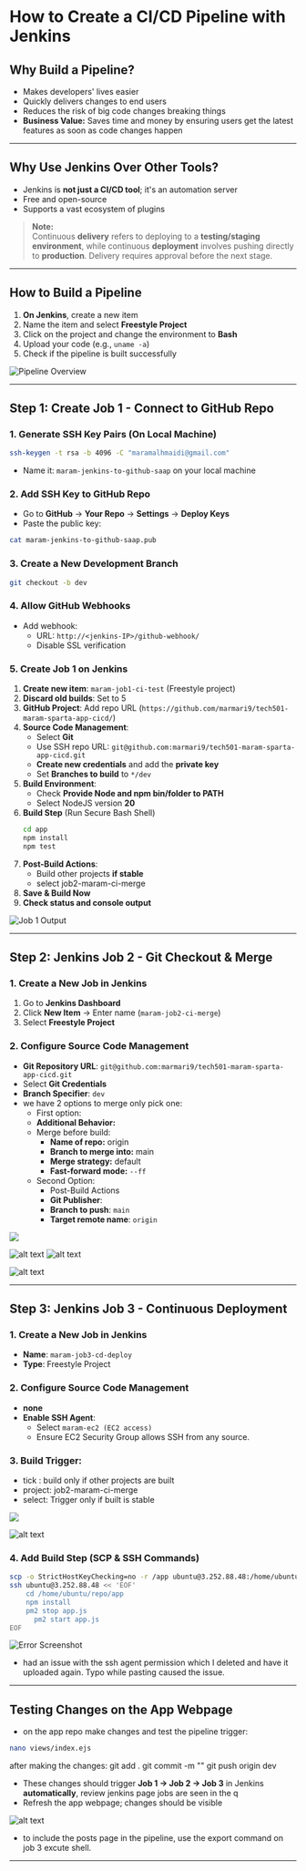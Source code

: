 # How to Create a CI/CD Pipeline with Jenkins  

## Why Build a Pipeline?  
- Makes developers' lives easier  
- Quickly delivers changes to end users  
- Reduces the risk of big code changes breaking things  
- **Business Value:** Saves time and money by ensuring users get the latest features as soon as code changes happen  

---

## Why Use Jenkins Over Other Tools?  
- Jenkins is **not just a CI/CD tool**; it's an automation server  
- Free and open-source  
- Supports a vast ecosystem of plugins  

> **Note:**  
> Continuous **delivery** refers to deploying to a **testing/staging environment**, while continuous **deployment** involves pushing directly to **production**. Delivery requires approval before the next stage.  

---

## How to Build a Pipeline  
1. **On Jenkins**, create a new item  
2. Name the item and select **Freestyle Project**  
3. Click on the project and change the environment to **Bash**  
4. Upload your code (e.g., `uname -a`)  
5. Check if the pipeline is built successfully  

![Pipeline Overview](image.png)  

---

## Step 1: Create Job 1 - Connect to GitHub Repo  

### 1. Generate SSH Key Pairs (On Local Machine)  
```bash
ssh-keygen -t rsa -b 4096 -C "maramalhmaidi@gmail.com"
```
- Name it: `maram-jenkins-to-github-saap` on your local machine  

### 2. Add SSH Key to GitHub Repo  
- Go to **GitHub** → **Your Repo** → **Settings** → **Deploy Keys**  
- Paste the public key:  
```bash 
cat maram-jenkins-to-github-saap.pub
```  

### 3. Create a New Development Branch  
```bash
git checkout -b dev
```

### 4. Allow GitHub Webhooks  
- Add webhook:  
  - URL: `http://<jenkins-IP>/github-webhook/`  
  - Disable SSL verification  

### 5. Create Job 1 on Jenkins  
1. **Create new item**: `maram-job1-ci-test` (Freestyle project)  
2. **Discard old builds**: Set to 5  
3. **GitHub Project**: Add repo URL (`https://github.com/marmari9/tech501-maram-sparta-app-cicd/`)  
4. **Source Code Management**:  
   - Select **Git**  
   - Use SSH repo URL: `git@github.com:marmari9/tech501-maram-sparta-app-cicd.git`  
   - **Create new credentials** and add the **private key**  
   - Set **Branches to build** to `*/dev`  
5. **Build Environment**:  
   - Check **Provide Node and npm bin/folder to PATH**  
   - Select NodeJS version **20**  
6. **Build Step** (Run Secure Bash Shell)  
   ```bash
   cd app
   npm install
   npm test
   ```
7. **Post-Build Actions**:  
   - Build other projects **if stable** 
   - select job2-maram-ci-merge 
8. **Save & Build Now**  
9. **Check status and console output**  

![Job 1 Output](<Screenshot 2025-02-06 144129.png>)  

---

## Step 2: Jenkins Job 2 - Git Checkout & Merge  

### 1. Create a New Job in Jenkins  
1. Go to **Jenkins Dashboard**  
2. Click **New Item** → Enter name (`maram-job2-ci-merge`)  
3. Select **Freestyle Project**  

### 2. Configure Source Code Management  
- **Git Repository URL**: `git@github.com:marmari9/tech501-maram-sparta-app-cicd.git`  
- Select **Git Credentials**  
- **Branch Specifier**: `dev` 
- we have 2 options to merge only pick one:  
  - First option:
  - **Additional Behavior:**  
  - Merge before build:  
    - **Name of repo:** origin  
    - **Branch to merge into:** main  
    - **Merge strategy:** default  
    - **Fast-forward mode:** `--ff`  
  - Second Option:
    - Post-Build Actions  
    - **Git Publisher**:  
    - **Branch to push**: `main`  
    - **Target remote name**: `origin`  


![](job2-1.png)

![alt text](job2-2.png)
![alt text](job2-3.png)

![alt text](job2-4.png)


---

## Step 3: Jenkins Job 3 - Continuous Deployment  

### 1. Create a New Job in Jenkins  
- **Name**: `maram-job3-cd-deploy`  
- **Type**: Freestyle Project  

### 2. Configure Source Code Management  
- **none**
- **Enable SSH Agent**:  
  - Select `maram-ec2 (EC2 access)`  
  - Ensure EC2 Security Group allows SSH from any source. 
### 3. Build Trigger:
  - tick : build only if other projects are built
  - project: job2-maram-ci-merge
  - select: Trigger only if built is stable

![](job3-11.png)

![alt text](job3-13.png)

### 4. Add Build Step (SCP & SSH Commands)  
```bash
scp -o StrictHostKeyChecking=no -r /app ubuntu@3.252.88.48:/home/ubuntu/repo
ssh ubuntu@3.252.88.48 << 'EOF'
	cd /home/ubuntu/repo/app
    npm install
    pm2 stop app.js
	  pm2 start app.js
EOF
```

![Error Screenshot](2.png)  

- had an issue with the ssh agent permission which I deleted and have it uploaded again. Typo while pasting caused the issue.


---

## Testing Changes on the App Webpage 
- on the app repo make changes and test the pipeline trigger:
 
```bash
nano views/index.ejs
```  

after making the changes: 
git add .
git commit -m ""
git push origin dev
- These changes should trigger **Job 1 → Job 2 → Job 3** in Jenkins **automatically**, review jenkins page jobs are seen in the q 
- Refresh the app webpage; changes should be visible  


![alt text](<image (4).png>)


- to include the posts page in the pipeline, use the export command on job 3 excute shell.
---
